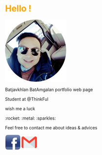 <h1 style="color:orange;"> Hello ! </h1>
<img src="images/pro-rounded.png" width="200">
<p>Batjavkhlan BatAmgalan portfolio web page</p>
<p>Student at @ThinkFul</p> 
<p>wish me a luck</p>:rocket: :metal: :sparkles:
<p>Feel free to contact me about ideas & advices</p>
<a href="https://www.facebook.com/bbatjavkhlan" targe="_blank"><img src="images/FB-logo.png" width="50"></a>
<a href="mailtto:batjavkhlan.jason@gmail.com" targe="_blank"><img src="images/gmail-logo.png" width="50"></a>
